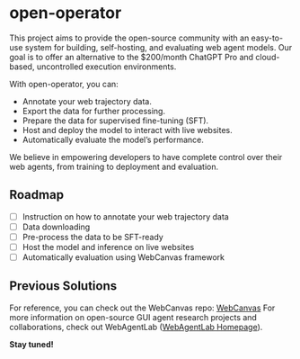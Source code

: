 # open-operator

This project aims to provide the open-source community with an easy-to-use system for building, self-hosting, and evaluating web agent models. Our goal is to offer an alternative to the $200/month ChatGPT Pro and cloud-based, uncontrolled execution environments.

With open-operator, you can:
- Annotate your web trajectory data.
- Export the data for further processing.
- Prepare the data for supervised fine-tuning (SFT).
- Host and deploy the model to interact with live websites.
- Automatically evaluate the model’s performance.

We believe in empowering developers to have complete control over their web agents, from training to deployment and evaluation.

## Roadmap
- [ ] Instruction on how to annotate your web trajectory data
- [ ] Data downloading
- [ ] Pre-process the data to be SFT-ready
- [ ] Host the model and inference on live websites
- [ ] Automatically evaluation using WebCanvas framework

## Previous Solutions
For reference, you can check out the WebCanvas repo: [WebCanvas](https://github.com/iMeanAI/WebCanvas)
For more information on open-source GUI agent research projects and collaborations, check out WebAgentLab ([WebAgentLab Homepage](https://github.com/iMeanAI/WebCanvas)).

**Stay tuned!**
